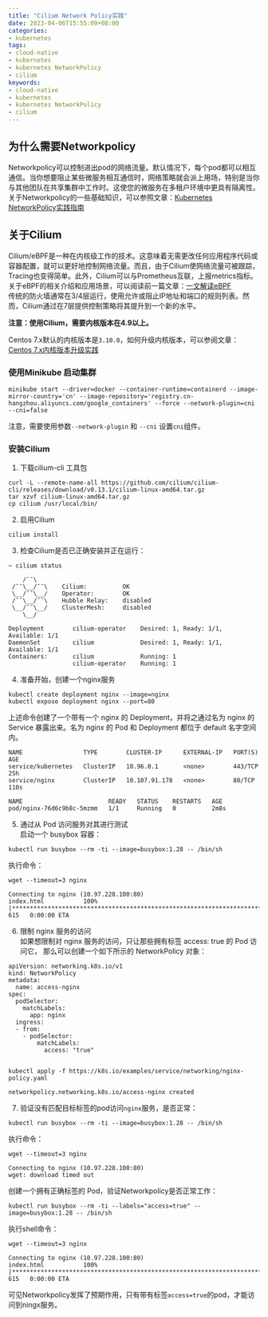 ```yaml
---
title: "Cilium Network Policy实践"
date: 2023-04-06T15:55:09+08:00
categories:
- kubernetes
tags:
- cloud-native
- kubernetes
- kubernetes NetworkPolicy
- cilium
keywords:
- cloud-native
- kubernetes
- kubernetes NetworkPolicy
- cilium
---
```


## 为什么需要Networkpolicy
Networkpolicy可以控制进出pod的网络流量。默认情况下，每个pod都可以相互通信。当你想要阻止某些微服务相互通信时，网络策略就会派上用场，特别是当你与其他团队在共享集群中工作时。这使您的微服务在多租户环境中更具有隔离性。  
关于Networkpolicy的一些基础知识，可以参照文章：[Kubernetes NetworkPolicy实践指南](http://open-native.com/article/networkpolicy/)  
<!--more-->
## 关于Cilium
Cilium/eBPF是一种在内核级工作的技术。这意味着无需更改任何应用程序代码或容器配置，就可以更好地控制网络流量。而且，由于Cilium使网络流量可被跟踪，Tracing也变得简单。此外，Cilium可以与Prometheus互联，上报metrics指标。  
关于eBPF的相关介绍和应用场景，可以阅读前一篇文章：[一文解读eBPF](http://open-native.com/article/ebpf/)  
传统的防火墙通常在3/4层运行，使用允许或阻止IP地址和端口的规则列表。然而，Cilium通过在7层提供控制策略将其提升到一个新的水平。

**注意：使用Cilium，需要内核版本在4.9以上。**

Centos 7.x默认的内核版本是`3.10.0`，如何升级内核版本，可以参阅文章：[Centos 7.x内核版本升级实践](https://open-native.com/article/kernel-upgrade/)

### 使用Minikube 启动集群

```
minikube start --driver=docker --container-runtime=containerd --image-mirror-country='cn' --image-repository='registry.cn-hangzhou.aliyuncs.com/google_containers' --force --network-plugin=cni --cni=false
```
注意，需要使用参数`--network-plugin` 和 `--cni` 设置`cni`组件。
### 安装Cilium
1. 下载cilium-cli 工具包

```
curl -L --remote-name-all https://github.com/cilium/cilium-cli/releases/download/v0.13.1/cilium-linux-amd64.tar.gz
tar xzvf cilium-linux-amd64.tar.gz
cp cilium /usr/local/bin/
```

2. 启用Cilium

```
cilium install
```

3. 检查Cilium是否已正确安装并正在运行：

```
~ cilium status

    /¯¯\
 /¯¯\__/¯¯\    Cilium:          OK
 \__/¯¯\__/    Operator:        OK
 /¯¯\__/¯¯\    Hubble Relay:    disabled
 \__/¯¯\__/    ClusterMesh:     disabled
    \__/

Deployment        cilium-operator    Desired: 1, Ready: 1/1, Available: 1/1
DaemonSet         cilium             Desired: 1, Ready: 1/1, Available: 1/1
Containers:       cilium             Running: 1
                  cilium-operator    Running: 1
```

4. 准备开始，创建一个nginx服务

```
kubectl create deployment nginx --image=nginx
kubectl expose deployment nginx --port=80

```
上述命令创建了一个带有一个 nginx 的 Deployment，并将之通过名为 nginx 的 Service 暴露出来。名为 nginx 的 Pod 和 Deployment 都位于 default 名字空间内。
```
NAME                 TYPE        CLUSTER-IP      EXTERNAL-IP   PORT(S)   AGE
service/kubernetes   ClusterIP   10.96.0.1       <none>        443/TCP   25h
service/nginx        ClusterIP   10.107.91.178   <none>        80/TCP    110s

NAME                        READY   STATUS    RESTARTS   AGE
pod/nginx-76d6c9b8c-5mzmm   1/1     Running   0          2m8s
```

5. 通过从 Pod 访问服务对其进行测试  
启动一个 busybox 容器：
```
kubectl run busybox --rm -ti --image=busybox:1.28 -- /bin/sh
```
执行命令：  

```
wget --timeout=3 nginx
```

```
Connecting to nginx (10.97.228.100:80)
index.html           100% |**********************************************************************************************************************************|   615   0:00:00 ETA
```

6. 限制 nginx 服务的访问  
如果想限制对 nginx 服务的访问，只让那些拥有标签 access: true 的 Pod 访问它， 那么可以创建一个如下所示的 NetworkPolicy 对象：

```
apiVersion: networking.k8s.io/v1
kind: NetworkPolicy
metadata:
  name: access-nginx
spec:
  podSelector:
    matchLabels:
      app: nginx
  ingress:
  - from:
    - podSelector:
        matchLabels:
          access: "true"


```

```
kubectl apply -f https://k8s.io/examples/service/networking/nginx-policy.yaml
```


```
networkpolicy.networking.k8s.io/access-nginx created

```

7. 验证没有匹配目标标签的pod访问`nginx`服务，是否正常：

```
kubectl run busybox --rm -ti --image=busybox:1.28 -- /bin/sh
```
执行命令：

```
wget --timeout=3 nginx
```

```
Connecting to nginx (10.97.228.100:80)
wget: download timed out
```

创建一个拥有正确标签的 Pod，验证Networkpolicy是否正常工作：

```
kubectl run busybox --rm -ti --labels="access=true" --image=busybox:1.28 -- /bin/sh
```

执行shell命令：

```
wget --timeout=3 nginx
```


```
Connecting to nginx (10.97.228.100:80)
index.html           100% |**********************************************************************************************************************************|   615   0:00:00 ETA
```

可见Networkpolicy发挥了预期作用，只有带有标签`access=true`的pod，才能访问到ningx服务。